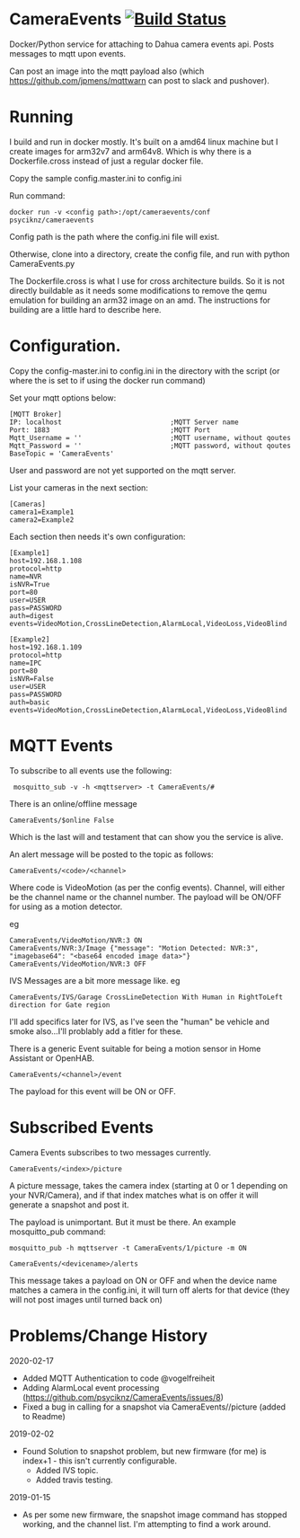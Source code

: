# CameraEvents [![Build Status](https://travis-ci.com/psyciknz/CameraEvents.svg?branch=master)](https://travis-ci.com/psyciknz/CameraEvents)



Docker/Python service for attaching to Dahua camera events api.  Posts messages to mqtt upon events.

Can post an image into the mqtt payload also (which https://github.com/jpmens/mqttwarn can post to slack and pushover).

# Running

I build and run in docker mostly.  It's built on a amd64 linux machine but I create images for arm32v7 and arm64v8.  Which is why there is a Dockerfile.cross instead of just a regular docker file.  

Copy the sample config.master.ini to config.ini

Run command:
```
docker run -v <config path>:/opt/cameraevents/conf psyciknz/cameraevents
```
Config path is the path where the config.ini file will exist.

Otherwise, clone into a directory, create the config file, and run with python CameraEvents.py

The Dockerfile.cross is what I use for cross architecture builds.  So it is not directly buildable as it needs some modifications to remove the qemu emulation for building an arm32 image on an amd.  The instructions for building are a little hard to describe here.



# Configuration.

Copy the config-master.ini to config.ini in the directory with the script (or where the <config path> is set to if using the docker run command)

Set your mqtt options below:
```
[MQTT Broker]
IP: localhost                           ;MQTT Server name
Port: 1883                              ;MQTT Port
Mqtt_Username = ''                      ;MQTT username, without qoutes
Mqtt_Password = ''                      ;MQTT password, without qoutes
BaseTopic = 'CameraEvents'
```

User and password are not yet supported on the mqtt server.

List your cameras in the next section:
```
[Cameras]
camera1=Example1
camera2=Example2
```

Each section then needs it's own configuration:
```
[Example1]
host=192.168.1.108
protocol=http
name=NVR
isNVR=True
port=80
user=USER
pass=PASSWORD
auth=digest
events=VideoMotion,CrossLineDetection,AlarmLocal,VideoLoss,VideoBlind
			
[Example2]
host=192.168.1.109
protocol=http
name=IPC
port=80
isNVR=False
user=USER
pass=PASSWORD
auth=basic
events=VideoMotion,CrossLineDetection,AlarmLocal,VideoLoss,VideoBlind
```

# MQTT Events
To subscribe to all events use the following:
```
 mosquitto_sub -v -h <mqttserver> -t CameraEvents/#
```

There is an online/offline message
```
CameraEvents/$online False
```
Which is the last will and testament that can show you the service is alive.

An alert message will be posted to the topic as follows:
```
CameraEvents/<code>/<channel> 
```
Where code is VideoMotion (as per the config events).  Channel, will either be the channel name or the channel number.
The payload will be ON/OFF for using as a motion detector.

eg
```
CameraEvents/VideoMotion/NVR:3 ON
CameraEvents/NVR:3/Image {"message": "Motion Detected: NVR:3", "imagebase64": "<base64 encoded image data>"}
CameraEvents/VideoMotion/NVR:3 OFF
```

IVS Messages are a bit more message like.
eg
```
CameraEvents/IVS/Garage CrossLineDetection With Human in RightToLeft direction for Gate region
```
I'll add specifics later for IVS, as I've seen the "human" be vehicle and smoke also...I'll problably add a fitler for these.

There is a generic Event suitable for being a motion sensor in Home Assistant or OpenHAB.
```
CameraEvents/<channel>/event
```

The payload for this event will be ON or OFF.


# Subscribed Events

Camera Events subscribes to two messages currently.

```
CameraEvents/<index>/picture
```

A picture message, takes the camera index (starting at 0 or 1 depending on your NVR/Camera), and if that index matches what is on offer it will generate a snapshot and post it.

The payload is unimportant.  But it must be there.  An example mosquitto_pub command:
```
mosquitto_pub -h mqttserver -t CameraEvents/1/picture -m ON
```

```
CameraEvents/<devicename>/alerts
```
This message takes a payload on ON or OFF and when the device name matches a camera in the config.ini, it will turn off alerts for that device (they will not post images until turned back on)



# Problems/Change History

2020-02-17
- Added MQTT Authentication to code @vogelfreiheit
- Adding AlarmLocal event processing (https://github.com/psyciknz/CameraEvents/issues/8)
- Fixed a bug in calling for a snapshot via CameraEvents/<index>/picture (added to Readme)

2019-02-02 
- Found Solution to snapshot problem, but new firmware (for me) is index+1 - this isn't currently configurable.
  - Added IVS topic.
  - Added travis testing.

2019-01-15 
- As per some new firmware, the snapshot image command has stopped working, and the channel list.  I'm attempting to find a work around.

